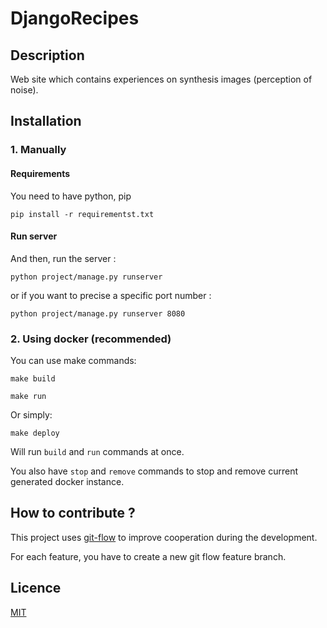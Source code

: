 # DjangoRecipes

## Description

Web site which contains experiences on synthesis images (perception of noise). 

## Installation

### 1. Manually

#### Requirements

You need to have python, pip

```
pip install -r requirementst.txt
```

#### Run server

And then, run the server :

```
python project/manage.py runserver
```

or if you want to precise a specific port number :

```
python project/manage.py runserver 8080
```

### 2. Using docker (recommended)

You can use make commands:

```
make build
```

```
make run
```

Or simply:

```
make deploy
```

Will run `build` and `run` commands at once.

You also have `stop` and `remove` commands to stop and remove current generated docker instance.

## How to contribute ?

This project uses [git-flow](https://danielkummer.github.io/git-flow-cheatsheet/) to improve cooperation during the development.

For each feature, you have to create a new git flow feature branch.

## Licence

[MIT](LICENSE)
